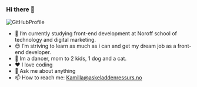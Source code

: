 ### Hi there 👋

![GitHubProfile](https://user-images.githubusercontent.com/100962390/224568795-15abc60a-0226-4b43-8aee-cf29079aea88.png)

- 🔭 I’m currently studying front-end development at Noroff school of technology and digital marketing.
- 😍 I’m striving to learn as much as i can and get my dream job as a front-end developer.
- 💃 Im a dancer, mom to 2 kids, 1 dog and a cat.
- ❤️ I love coding 
- 💬 Ask me about anything
- 📫 How to reach me: Kamilla@askeladdenressurs.no




<!--
**KamlaF/KamlaF** is a ✨ _special_ ✨ repository because its `README.md` (this file) appears on your GitHub profile.

Here are some ideas to get you started:


- 🌱 I’m currently learning ...
- 👯 I’m looking to collaborate on ...
- 🤔 I’m looking for help with ...
- 💬 Ask me about ...

- 📫 How to reach me: ...
- 😄 Pronouns: ...
- ⚡ Fun fact: ...
-->

